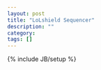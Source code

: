```yaml
---
layout: post
title: "LoLshield Sequencer"
description: ""
category: 
tags: []
---
```

{% include JB/setup %}
